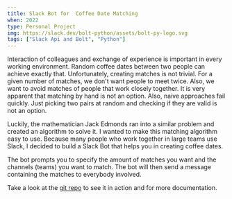 ```yaml
---
title: Slack Bot for  Coffee Date Matching 
when: 2022
type: Personal Project
img: https://slack.dev/bolt-python/assets/bolt-py-logo.svg
tags: ["Slack Api and Bolt", "Python"]
---
```


Interaction of colleagues and exchange of experience is important in every working environment. Random coffee dates between two people can achieve exactly that. Unfortunately, creating matches is not trivial. For a given number of matches, we don't want people to meet twice. Also, we want to avoid matches of people that work closely together. It is very apparent that matching by hand is not an option. Also, naive approaches fail quickly. Just picking two pairs at random and checking if they are valid is not an option. 

Luckily, the mathematician Jack Edmonds ran into a similar problem and created an algorithm to solve it. I wanted to make this matching algorithm easy to use. Because many people who work together in large teams use Slack, I decided to build a Slack Bot that helps you in creating coffee dates. 

The bot prompts you to specify the amount of matches you want and the channels (teams) you want to match. The bot will then send a message containing the matches to everybody involved.

Take a look at the [git repo](https://github.com/jasperanders/EdmondsCoffeeDate) to see it in action and for more documentation.